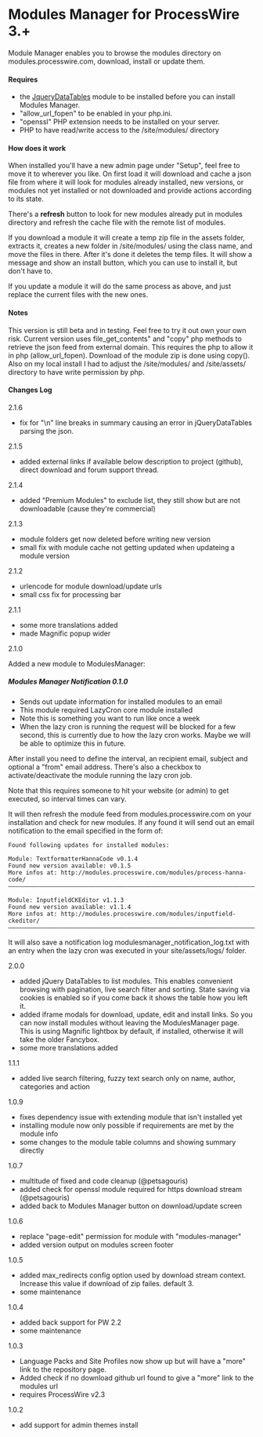 # Modules Manager for ProcessWire 3.+

Module Manager enables you to browse the modules directory on modules.processwire.com, download, install or update them.

#### Requires

- the [JqueryDataTables](http://modules.processwire.com/modules/jquery-data-tables/) module to be installed before you can install Modules Manager.
- "allow_url_fopen" to be enabled in your php.ini.
- "openssl" PHP extension needs to be installed on your server.
- PHP to have read/write access to the /site/modules/ directory

#### How does it work

When installed you'll have a new admin page under "Setup", feel free to move it to wherever you like. On first load it will download and cache a json file from where it will look for modules already installed, new versions, or modules not yet installed or not downloaded and provide actions according to its state.

There's a **refresh** button to look for new modules already put in modules directory and refresh the cache file with the remote list of modules.

If you download a module it will create a temp zip file in the assets folder, extracts it, creates a new folder in /site/modules/ using the class name, and move the files in there. After it's done it deletes the temp files. It will show a message and show an install button, which you can use to install it, but don't have to.

If you update a module it will do the same process as above, and just replace the current files with the new ones.

#### Notes

This version is still beta and in testing. Feel free to try it out own your own risk. Current version uses file_get_contents" and "copy" php methods to retrieve the json feed from external domain. This requires the php to allow it in php (allow_url_fopen). Download of the module zip is done using copy(). Also on my local install I had to adjust the /site/modules/ and /site/assets/ directory to have write permission by php.


#### Changes Log

2.1.6

- fix for "\n" line breaks in summary causing an error in jQueryDataTables parsing the json.

2.1.5

- added external links if available below description to project (github), direct download and forum support thread.

2.1.4

- added "Premium Modules" to exclude list, they still show but are not downloadable (cause they're commercial)

2.1.3

- module folders get now deleted before writing new version
- small fix with module cache not getting updated when updateing a module version


2.1.2

- urlencode for module download/update urls
- small css fix for processing bar

2.1.1

- some more translations added
- made Magnific popup wider

2.1.0

Added a new module to ModulesManager:

##### Modules Manager Notification 0.1.0

- Sends out update information for installed modules to an email
- This module required LazyCron core module installed
- Note this is something you want to run like once a week
- When the lazy cron is running the request will be blocked for a few second, this is currently due to how the lazy cron works. Maybe we will be able to optimize this in future.

After install you need to define the interval, an recipient email, subject and optional a "from" email address. There's also a checkbox to activate/deactivate the module running the lazy cron job.

Note that this requires someone to hit your website (or admin) to get executed, so interval times can vary.

It will then refresh the module feed from modules.processwire.com on your installation and check for new modules. If any found it will send out an email notification to the email specified in the form of:

```
Found following updates for installed modules:

Module: TextformatterHannaCode v0.1.4
Found new version available: v0.1.5
More infos at: http://modules.processwire.com/modules/process-hanna-code/
––––––––––––––––––––––––––––––––––––––––––––––––––––––––––––––––––––––––––––––––––––––

Module: InputfieldCKEditor v1.1.3
Found new version available: v1.1.4
More infos at: http://modules.processwire.com/modules/inputfield-ckeditor/
––––––––––––––––––––––––––––––––––––––––––––––––––––––––––––––––––––––––––––––––––––––
```

It will also save a notification log modulesmanager_notification_log.txt  with an entry when the lazy cron was executed in your site/assets/logs/ folder.


2.0.0

- added jQuery DataTables to list modules. This enables convenient browsing with pagination, live search filter and sorting. State saving via cookies is enabled so if you come back it shows the table how you left it.
- added iframe modals for download, update, edit and install links. So you can now install modules without leaving the ModulesManager page. This is using Magnific lightbox by default, if installed, otherwise it will take the older Fancybox.
- some more translations added

1.1.1

- added live search filtering, fuzzy text search only on name, author, categories and action

1.0.9

- fixes dependency issue with extending module that isn't installed yet
- installing module now only possible if requirements are met by the module info
- some changes to the module table columns and showing summary directly

1.0.7

- multitude of fixed and code cleanup (@petsagouris)
- added check for openssl module required for https download stream (@petsagouris)
- added back to Modules Manager button on download/update screen

1.0.6

- replace "page-edit" permission for module with "modules-manager"
- added version output on modules screen footer

1.0.5

- added max_redirects config option used by download stream context. Increase this value if download of zip failes. default 3.
- some maintenance

1.0.4

- added back support for PW 2.2
- some maintenance

1.0.3

- Language Packs and Site Profiles now show up but will have a "more" link to the repository page.
- Added check if no download github url found to give a "more" link to the modules url
- requires ProcessWire v2.3

1.0.2

- add support for admin themes install

